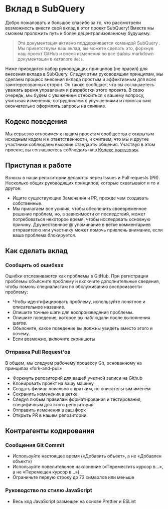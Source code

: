 # Вклад в SubQuery

Добро пожаловать и большое спасибо за то, что рассмотрели возможность внести свой вклад в этот проект SubQuery! Вместе мы сможем проложить путь к более децентрализованному будущему.

> Эта документация активно поддерживается командой SubQuery . Мы приветствуем ваш вклад, вы можете сделать это, форкнув наш проект GitHub и внеся изменения во все файлы markdown документации в каталоге `docs`.

Ниже приводится набор руководящих принципов (не правил) для внесения вклада в SubQuery. Следуя этим руководящим принципам, мы сделаем процесс внесения вклада простым и эффективным для всех заинтересованных сторон. Он также сообщает, что вы соглашаетесь уважать время управления и разработки этого проекта. В свою очередь, мы будем с уважением относиться к вашему вопросу, учитывая изменения, сотрудничаем с улучшениями и помогая вам окончательно оформлять запросы на слияние.

## Кодекс поведения

Мы серьезно относимся к нашим проектам сообщества с открытым исходным кодом и к ответственности, и считаем, что мы и другие участники соблюдаем высокие стандарты общения. Участвуя в этом проекте, вы соглашаетесь соблюдать наш [Кодекс поведения](https://github.com/subquery/subql/blob/contributors-guide/CODE_OF_CONDUCT.md).

## Приступая к работе

Взносы в наши репозитории делаются через Issues и Pull requests (PR). Несколько общих руководящих принципов, которые охватывают и то и другое:

* Ищите существующие Замечания и PR, прежде чем создавать собственные.
* Мы прилагаем все усилия, чтобы обеспечить своевременное решение проблем, но, в зависимости от последствий, может потребоваться некоторое время, чтобы исследовать основную причину. Дружественное @ упоминание в ветке комментариев отправителю или участнику может помочь привлечь внимание, если ваша проблема блокируется.

## Как сделать вклад

### Сообщить об ошибках

Ошибки отслеживаются как проблемы в GitHub. При регистрации проблемы объясните проблему и включите дополнительные сведения, чтобы помочь специалистам по обслуживанию воспроизвести проблему:

* Чтобы идентифицировать проблему, используйте понятное и описательное название.
* Опишите точные шаги для воспроизведения проблемы.
* Опишите поведение, которое вы наблюдали после выполнения шагов.
* Объясните, какое поведение вы должны увидеть вместо этого и почему.
* Если возможно, включите скриншоты

### Отправка Pull Request'ов

В общем, мы следуем рабочему процессу Git, основанному на принципах «fork-and-pull»

* Форкнуть репозиторий для вашей учетной записи на Github
* Клонировать проект на вашу машину
* Создать филиал локально с кратким, но описательным именем
* Сохранить изменения в ветке
* Следуя любым правилам форматирования и тестирования, специфичным для этого репозитория
* Отправить изменения в ваш форк
* Открыть PR в нашем репозитории

## Контрагенты кодирования

### Сообщения Git Commit

* Используйте настоящее время («Добавить объект», а не «Добавлен объект»)
* Используйте повелительное наклонение («Переместить курсор в...», а не «Перемещен курсор в...»)
* Ограничьте первую строку до 72 символов или меньше

### Руководство по стилю JavaScript

* Весь код JavaScript размещен на основе Prettier и ESLint
